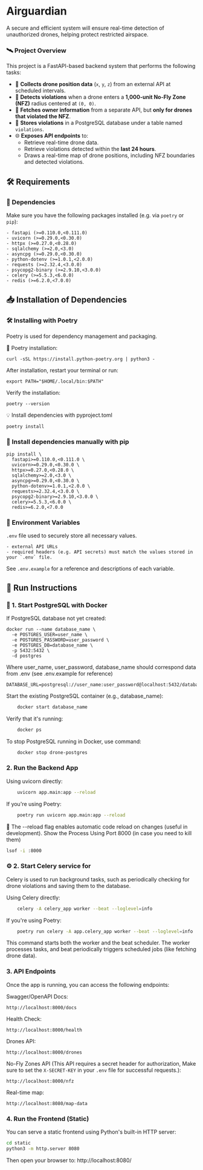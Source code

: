 # Airguardian
A secure and efficient system will ensure real-time detection of unauthorized drones, helping protect restricted airspace.

### 🛰️ Project Overview

This project is a FastAPI-based backend system that performs the following tasks:

- 📡 **Collects drone position data** (`x`, `y`, `z`) from an external API at scheduled intervals.
- 🚫 **Detects violations** when a drone enters a **1,000-unit No-Fly Zone (NFZ)** radius centered at `(0, 0)`.
- 👤 **Fetches owner information** from a separate API, but **only for drones that violated the NFZ**.
- 🐘 **Stores violations** in a PostgreSQL database under a table named `violations`.
- 🌐 **Exposes API endpoints** to:
  - Retrieve real-time drone data.
  - Retrieve violations detected within the **last 24 hours**.
  - Draws a real-time map of drone positions, including NFZ boundaries and detected violations.

## 🛠️ Requirements

### 🧩 Dependencies

Make sure you have the following packages installed (e.g. via `poetry` or `pip`):

	- fastapi (>=0.110.0,<0.111.0)
	- uvicorn (>=0.29.0,<0.30.0)
	- httpx (>=0.27.0,<0.28.0)
	- sqlalchemy (>=2.0,<3.0)
	- asyncpg (>=0.29.0,<0.30.0)
	- python-dotenv (>=1.0.1,<2.0.0)
	- requests (>=2.32.4,<3.0.0)
	- psycopg2-binary (>=2.9.10,<3.0.0)
	- celery (>=5.5.3,<6.0.0)
	- redis (>=6.2.0,<7.0.0)

## 📥 Installation of Dependencies

### 🛠️ Installing with Poetry

Poetry is used for dependency management and packaging.

📌 Poetry installation:

	curl -sSL https://install.python-poetry.org | python3 -

After installation, restart your terminal or run:

	export PATH="$HOME/.local/bin:$PATH"

Verify the installation:

	poetry --version
 
💡 Install dependencies with pyproject.toml

	poetry install

 ### 🔧 Install dependencies manually with pip

	pip install \
	  fastapi>=0.110.0,<0.111.0 \
	  uvicorn>=0.29.0,<0.30.0 \
	  httpx>=0.27.0,<0.28.0 \
	  sqlalchemy>=2.0,<3.0 \
	  asyncpg>=0.29.0,<0.30.0 \
	  python-dotenv>=1.0.1,<2.0.0 \
	  requests>=2.32.4,<3.0.0 \
	  psycopg2-binary>=2.9.10,<3.0.0 \
	  celery>=5.5.3,<6.0.0 \
	  redis>=6.2.0,<7.0.0

### 🔐 Environment Variables

`.env` file used to securely store all necessary values.

	- external API URLs
	- required headers (e.g. API secrets) must match the values stored in your `.env` file. 

See `.env.example` for a reference and descriptions of each variable.

## 🚀 Run Instructions

### 🐘 1. Start PostgreSQL with Docker

If PostgreSQL database not yet created:

	docker run --name database_name \
	  -e POSTGRES_USER=user_name \
	  -e POSTGRES_PASSWORD=user_password \
	  -e POSTGRES_DB=database_name \
	  -p 5432:5432 \
	  -d postgres

Where user_name, user_password, database_name should correspond data from .env (see .env.example for reference)

	DATABASE_URL=postgresql://user_name:user_password@localhost:5432/database_name

Start the existing PostgreSQL container (e.g., database_name):

```bash
	docker start database_name
```

Verify that it's running:
```bash
	docker ps
```

To stop PostgreSQL running in Docker, use command:
```bash
	docker stop drone-postgres
```

### 2. Run the Backend App
Using uvicorn directly:
```bash
	uvicorn app.main:app --reload
```

If you're using Poetry:
```bash
	poetry run uvicorn app.main:app --reload
```
🔄 The --reload flag enables automatic code reload on changes (useful in development).
Show the Process Using Port 8000 (in case you need to kill them)
```bash
lsof -i :8000
```

### ⚙️ 2. Start Celery service for 

Celery is used to run background tasks, such as periodically checking for drone violations and saving them to the database.

Using Celery directly:
```bash
	celery -A celery_app worker --beat --loglevel=info
```

If you're using Poetry:
```bash
	poetry run celery -A app.celery_app worker --beat --loglevel=info
```
This command starts both the worker and the beat scheduler. The worker processes tasks, and beat periodically triggers scheduled jobs (like fetching drone data).

### 3. API Endpoints
Once the app is running, you can access the following endpoints:

Swagger/OpenAPI Docs: 

	http://localhost:8000/docs

Health Check: 
	
 	http://localhost:8000/health

Drones API: 
	
 	http://localhost:8000/drones

No-Fly Zones API (This API requires a secret header for authorization, Make sure to set the `X-SECRET-KEY` in your `.env` file for successful requests.): 

	http://localhost:8000/nfz

Real-time map: 

	http://localhost:8080/map-data

### 4. Run the Frontend (Static)
You can serve a static frontend using Python's built-in HTTP server:

```bash
cd static
python3 -m http.server 8080
```
Then open your browser to: http://localhost:8080/

